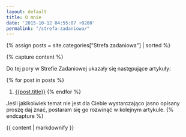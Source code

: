 ```yaml
---
layout: default
title: O mnie
date: '2015-10-12 04:55:07 +0200'
permalink: "/strefa-zadaniowa/"
---
```


{% assign posts = site.categories["Strefa zadaniowa"] | sorted %}

{% capture content %}

Do tej pory w Strefie Zadaniowej ukazały się następujące artykuły:

{% for post in posts %}
 1. [{{post.title}}]({{post.url}})
{% endfor %}

Jeśli jakikolwiek temat nie jest dla Ciebie wystarczająco jasno opisany proszę daj znać, postaram się go rozwinąć w kolejnym artykule.
{% endcapture %}

<div id="main" role="main">
  {{ content | markdownify }}
</div>
